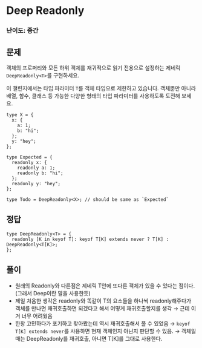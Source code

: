 # Deep Readonly

### 난이도: 중간

## 문제

객체의 프로퍼티와 모든 하위 객체를 재귀적으로 읽기 전용으로 설정하는 제네릭`DeepReadonly<T>`를 구현하세요.

이 챌린지에서는 타입 파라미터 `T`를 객체 타입으로 제한하고 있습니다. 객체뿐만 아니라 배열, 함수, 클래스 등 가능한 다양한 형태의 타입 파라미터를 사용하도록 도전해 보세요.

```tsx
type X = {
  x: {
    a: 1;
    b: "hi";
  };
  y: "hey";
};

type Expected = {
  readonly x: {
    readonly a: 1;
    readonly b: "hi";
  };
  readonly y: "hey";
};

type Todo = DeepReadonly<X>; // should be same as `Expected`
```

## 정답

```tsx
type DeepReadonly<T> = {
  readonly [K in keyof T]: keyof T[K] extends never ? T[K] : DeepReadonly<T[K]>;
};
```

## 풀이

- 원래의 Readonly와 다른점은 제네릭 T안에 또다른 객체가 있을 수 있다는 점이다. (그래서 Deep이란 말을 사용한듯)
- 제일 처음한 생각은 readonly와 똑같이 T의 요소들을 하나씩 readonly해주다가 객체를 만나면 재귀호출하면 되겠다고 해서 어떻게 재귀호출할지를 생각
  → 근데 이거 너무 어려웠음
- 한창 고민하다가 포기하고 찾아봤는데 역시 재귀호출해서 풀 수 있었음
  → `keyof T[K] extends never`를 사용하면 현재 객체인지 아닌지 판단할 수 있음.
  → 객체일때는 DeepReadonly를 재귀호출, 아니면 T[K]를 그대로 사용한다.
